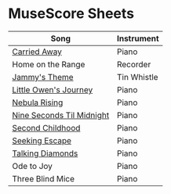 # MuseScore Sheets

| Song | Instrument |
|----------|--------|
| [Carried Away](https://musescore.com/user/151255/scores/11250583) | Piano |
| Home on the Range | Recorder |
| [Jammy's Theme](https://musescore.com/user/151255/scores/10750297) | Tin Whistle |
| [Little Owen's Journey](https://musescore.com/user/151255/scores/13064497) | Piano |
| [Nebula Rising](https://musescore.com/user/151255/scores/10752862) | Piano |
| [Nine Seconds Til Midnight](https://musescore.com/user/151255/scores/11018503) | Piano |
| [Second Childhood](https://musescore.com/user/151255/scores/11144722) | Piano |
| [Seeking Escape](https://musescore.com/user/151255/scores/11070271) | Piano |
| [Talking Diamonds](https://musescore.com/user/151255/scores/13147096) | Piano |
| Ode to Joy | Piano |
| Three Blind Mice | Piano |
